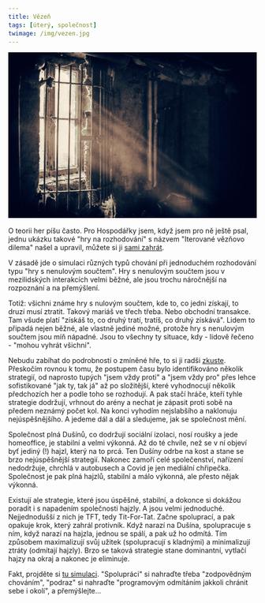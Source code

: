 ```yaml
---
title: Vězeň
tags: [úterý, společnost]
twimage: /img/vezen.jpg
---
```


![cover](/img/vezen.jpg)

O teorii her píšu často. Pro Hospodářky jsem, když jsem pro ně ještě psal, jednu ukázku takové "hry na rozhodování" s názvem "Iterované vězňovo dilema" našel a upravil, můžete si ji [sami zahrát](https://maly.github.io/duvera/).

V zásadě jde o simulaci různých typů chování při jednoduchém rozhodování typu "hry s nenulovým součtem". Hry s nenulovým součtem jsou v mezilidských interakcích velmi běžné, ale jsou trochu náročnější na rozpoznání a na přemýšlení. 

Totiž: všichni známe hry s nulovým součtem, kde to, co jedni získají, to druzí musí ztratit. Takový mariáš ve třech třeba. Nebo obchodní transakce. Tam všude platí "získáš to, co druhý tratí, tratíš, co druhý získává". Lidem to připadá nejen běžné, ale vlastně jediné možné, protože hry s nenulovým součtem jsou míň nápadné. Jsou to všechny ty situace, kdy - lidově řečeno - "mohou vyhrát všichni".

Nebudu zabíhat do podrobností o zmíněné hře, to si ji radši [zkuste](https://maly.github.io/duvera/). Přeskočím rovnou k tomu, že postupem času bylo identifikováno několik strategií, od naprosto tupých "jsem vždy proti" a "jsem vždy pro" přes lehce sofistikované "jak ty, tak já" až po složitější, které vyhodnocují několik předchozích her a podle toho se rozhodují. A pak stačí hráče, kteří tyhle strategie dodržují, vrhnout do arény a nechat je zápasit proti sobě na předem neznámý počet kol. Na konci vyhodím nejslabšího a naklonuju nejúspěšnějšího. A jedeme dál a dál a sledujeme, jak se společnost mění.

Společnost plná Dušínů, co dodržují sociální izolaci, nosí roušky a jede homeoffice, je stabilní a velmi výkonná. Až do té chvíle, než se v ní objeví byť jediný (!) hajzl, který na to prcá. Ten Dušíny odrbe na kost a stane se brzo nejúspěšnější strategií. Nakonec zamoří celé společenství, nařízení nedodržuje, chrchlá v autobusech a Covid je jen mediální chřipečka. Společnost je pak plná hajzlů, stabilní a málo výkonná, ale přesto nějak výkonná.

Existují ale strategie, které jsou úspěšné, stabilní, a dokonce si dokážou poradit i s napadením společnosti hajzly. A jsou velmi jednoduché. Nejjednodušší z nich je TFT, tedy Tit-For-Tat. Začne spoluprací, a pak opakuje krok, který zahrál protivník. Když narazí na Dušína, spolupracuje s ním, když narazí na hajzla, jednou se spálí, a pak už ho odmítá. Tím způsobem maximalizují svůj užitek (spolupracují s kladnými) a minimalizují ztráty (odmítají hajzly). Brzo se taková strategie stane dominantní, vytlačí hajzy na okraj a nakonec je eliminuje.

Fakt, projděte si [tu simulaci](https://maly.github.io/duvera/). "Spolupráci" si nahraďte třeba "zodpovědným chováním", "podraz" si nahraďte "programovým odmítáním jakkoli chránit sebe i okolí", a přemýšlejte...